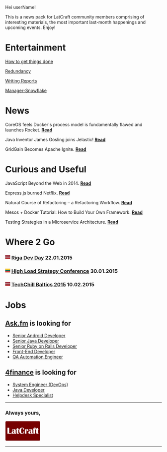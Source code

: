 Hei userName!

This is a news pack for LatCraft community members comprising of interesting materials, the most important last-month happenings and upcoming events. Enjoy!


# Entertainment 

[How to get things done](sideproject.jpg)

[Redundancy](http://devopsreactions.tumblr.com/post/102352504591/redundancy)

[Writing Reports](http://devopsreactions.tumblr.com/post/103112947873/writing-reports)

[Manager-Snowflake](http://www.slideshare.net/SlavaPankratov/ss-535501)


# News

CoreOS feels Docker's process model is fundamentally flawed and launches Rocket. [**Read**](utm_content=buffer9a56f&utm_medium=social&utm_source=twitter.com&utm_campaign=buffer)

Java Inventor James Gosling joins Jelastic!
[**Read**](http://jelastic.com/java-rock-stars-james-gosling-bruno-souza-jump-aboard-jelastic-train/)

GridGain Becomes Apache Ignite. [**Read**](http://www.infoq.com/news/2014/12/gridgain-ignite)



# Curious and Useful

JavaScript Beyond the Web in 2014. [**Read**](http://www.sitepoint.com/javascript-beyond-web-2014/)

Express.js burned Netflix. [**Read**](http://www.infoq.com/news/2014/12/expressjs-burned-netflix)


Natural Course of Refactoring – a Refactoring Workflow. [**Read**](http://www.infoq.com/articles/natural-course-refactoring)

Mesos + Docker Tutorial: How to Build Your Own Framework. [**Read**](https://www.voxxed.com/blog/2014/12/mesos-docker-tutorial-how-to-build-your-own-framework/)

Testing Strategies in a Microservice Architecture. [**Read**](http://martinfowler.com/articles/microservice-testing)

# Where 2 Go

### ![](pixies/lv_flag.png) [Riga Dev Day](http://rigadevday.lv/) 22.01.2015

### ![](pixies/lt_flag.png) [High Load Strategy Conference](http://www.highloadstrategy.lt/) 30.01.2015

### ![](pixies/lv_flag.png) [TechChill Baltics 2015](http://tcbaltics.com/) 10.02.2015

# Jobs

## [**Ask.fm**](http://ask.fm/) is looking for

- [Senior Android Developer](http://www.likeit.lv/job/askfm/senior-android-developer/3363/?search=ask.fm)
- [Senior Java Developer](http://www.likeit.lv/job/askfm/senior-java-developer/3359/?search=ask.fm)
- [Senior Ruby on Rails Developer](http://www.likeit.lv/job/askfm/senior-ruby-on-rails-developer/3360/?search=ask.fm)
- [Front-End Developer](http://www.likeit.lv/job/askfm/front-end-developer/3361/?search=ask.fm)
- [QA Automation Engineer](http://www.likeit.lv/job/askfm/automation-qa-engineer/3362/?search=ask.fm)

## [**4finance**](http://www.4financeit.com) is looking for
- [System Engineer (DevOps)](https://4finance.recruiterbox.com/jobs/fk0y2a/)
- [Java Developer](https://4finance.recruiterbox.com/jobs/fk0y2g)
- [Helpdesk Specialist](https://4finance.recruiterbox.com/jobs/fk0y2e/)

---
### **Always yours,**

![](pixies/latcraft.png)

---